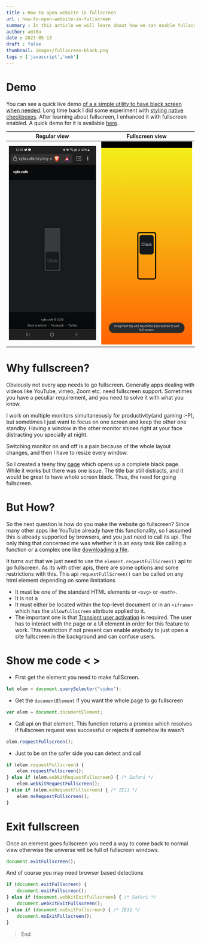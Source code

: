 ```yaml
---
title : How to open website in fullscreen
url : how-to-open-website-in-fullscreen
summary : In this article we will learn about how we can enable fullscreen in a web app. We will also learn its side effects and issues.
author: amt8u
date : 2023-05-13
draft : false
thumbnail: images/fullscreen-black.png
tags : ['javascript','web']
---
```


# Demo
You can see a quick live demo [of a a simple utility to have black screen when needed](https://cybr.cafe/black/). Long time back I did some experiment with [styling native checkboxes](https://cybercafe.dev/styling-native-html-checkbox/). After learning about fullscreen, I enhanced it with fullscreen enabled. A quick demo for it is available [here](https://cybr.cafe/styling-native-checkbox/).

| Regular view                             | Fullscreen view                                     |
|------------------------------------------|-----------------------------------------------------|
| ![Regular Screen](./images/checkbox.png) | ![Regular Screen](./images/checkbox-fullscreen.png) |

# Why fullscreen?
Obviously not every app needs to go fullscreen. Generally apps dealing with videos like YouTube, vimeo, Zoom etc. need fullscreen support. Sometimes you have a peculiar requirement, and you need to solve it with what you know.

I work on multiple monitors simultaneously for productivity(and gaming :-P), but sometimes I just want to focus on one screen and keep the other one standby. Having a window in the other monitor shines right at your face distracting you specially at night.

Switching monitor on and off is a pain because of the whole layout changes, and then I have to resize every window.

So I created a teeny tiny [page](https://cybr.cafe/black) which opens up a complete black page. While it works but there was one issue. The title bar still distracts, and it would be great to have whole screen black. Thus, the need for going fullscreen.

# But How?
So the next question is how do you make the website go fullscreen? Since many other apps like YouTube already have this functionality, so I assumed this is already supported by browsers, and you just need to call its api. The only thing that concerned me was whether it is an easy task like calling a function or a complex one like [downloading a file](https://cybercafe.dev/complete-guide-to-file-download-in-browsers/).

It turns out that we just need to use the `element.requestFullScreen()` api to go fullscreen. As its with other apis, there are some options and some restrictions with this.
This api `requestFullScreen()` can be called on any html element depending on some limitations

* It must be one of the standard HTML elements or `<svg>` or `<math>`.
* It is not a <dialog> element.
* It must either be located within the top-level document or in an `<iframe>` which has the `allowfullscreen` attribute applied to it.
* The important one is that [Transient user activation](https://developer.mozilla.org/en-US/docs/Web/Security/User_activation) is required. The user has to interact with the page or a UI element in order for this feature to work. This restriction if not present can enable anybody to just open a site fullscreen in the background and can confuse users.

# Show me code < >

* First get the element you need to make fullScreen.
```javascript
let elem = document.querySelector("video");
```

* Get the `documentElement` if you want the whole page to go fullscreen
```javascript
var elem = document.documentElement;
```

* Call api on that element. This function returns a promise which resolves if fullscreen request was successful or rejects if somehow its wasn't
```javascript
elem.requestFullscreen();
```

* Just to be on the safer side you can detect and call
```javascript
if (elem.requestFullscreen) {
	elem.requestFullscreen();
} else if (elem.webkitRequestFullscreen) { /* Safari */
	elem.webkitRequestFullscreen();
} else if (elem.msRequestFullscreen) { /* IE11 */
	elem.msRequestFullscreen();
}
```

# Exit fullscreen
Once an element goes fullscreen you need a way to come back to normal view otherwise the universe will be full of fullscreen windows.

```javascript
document.exitFullscreen();
```

And of course you may need browser based detections
```javascript
if (document.exitFullscreen) {
	document.exitFullscreen();
} else if (document.webkitExitFullscreen) { /* Safari */
	document.webkitExitFullscreen();
} else if (document.msExitFullscreen) { /* IE11 */
	document.msExitFullscreen();
}
```


> End